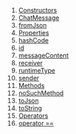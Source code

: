 1.  [Constructors](./ChatMessage-class#constructors.md)
2.  [ChatMessage](./ChatMessage/ChatMessage.md)
3.  [fromJson](./ChatMessage/ChatMessage.fromJson.md)
4.  [Properties](./ChatMessage-class#instance-properties.md)
5.  [hashCode](https://api.flutter.dev/flutter/dart-core/Object/hashCode.html)
6.  [id](./ChatMessage/id.md)
7.  [messageContent](./ChatMessage/messageContent.md)
8.  [receiver](./ChatMessage/receiver.md)
9.  [runtimeType](https://api.flutter.dev/flutter/dart-core/Object/runtimeType.html)
10. [sender](./ChatMessage/sender.md)
11. [Methods](./ChatMessage-class#instance-methods.md)
12. [noSuchMethod](https://api.flutter.dev/flutter/dart-core/Object/noSuchMethod.html)
13. [toJson](./ChatMessage/toJson.md)
14. [toString](https://api.flutter.dev/flutter/dart-core/Object/toString.html)
15. [Operators](./ChatMessage-class#operators.md)
16. [operator
    ==](https://api.flutter.dev/flutter/dart-core/Object/operator_equals.html)
